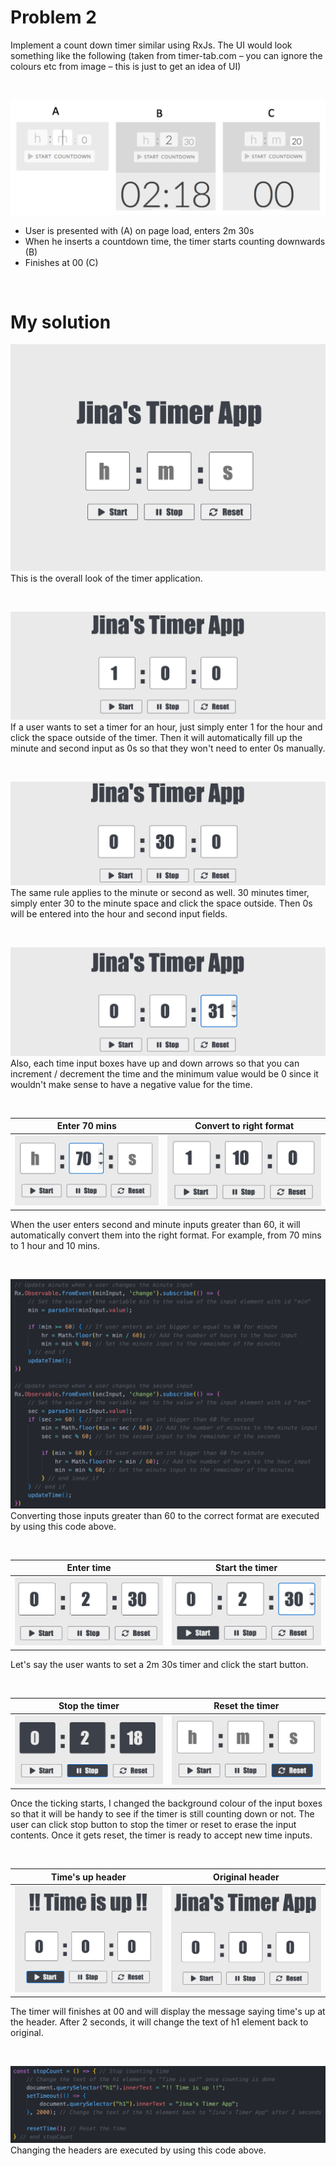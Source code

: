 # Problem 2
Implement a count down timer similar using RxJs. 
The UI would look something like the following (taken from timer-tab.com – you can ignore the colours etc from image – this
is just to get an idea of UI)

</br>

![Sketch](/images/t1.png)
- User is presented with (A) on page load, enters 2m 30s
- When he inserts a countdown time, the timer starts counting downwards (B)
- Finishes at 00 (C)

</br>

# My solution
![Sketch](/images/t2.png)
This is the overall look of the timer application.

</br>

![Sketch](/images/t3.png)
If a user wants to set a timer for an hour, just simply enter 1 for the hour and click the space outside of the timer. Then it will automatically fill up the minute and second input as 0s so that they won't need to enter 0s manually. 


</br>

![Sketch](/images/t4.png)
The same rule applies to the minute or second as well. 30 minutes timer, simply enter 30 to the minute space and click the space outside. Then 0s will be entered into the hour and second input fields. 

</br>

![Sketch](/images/t5.png)
Also, each time input boxes have up and down arrows so that you can increment / decrement the time and the minimum value would be 0 since it wouldn't make sense to have a negative value for the time.

</br>

Enter 70 mins           |  Convert to right format
:----------------------:|:-------------------------:
![Sketch](/images/t6.png)|![Sketch](/images/t7.png)

When the user enters second and minute inputs greater than 60, it will automatically convert them into the right format. For example, from 70 mins to 1 hour and 10 mins. 

</br>

![Sketch](/images/over60.png)
Converting those inputs greater than 60 to the correct format are executed by using this code above.

</br>

Enter time         |  Start the timer
:----------------------:|:-------------------------:
![Sketch](/images/t8.png)|![Sketch](/images/t9.png)

Let's say the user wants to set a 2m 30s timer and click the start button.

</br>

Stop the timer          |  Reset the timer
:----------------------:|:-------------------------:
![Sketch](/images/t10.png)|![Sketch](/images/t11.png)

Once the ticking starts, I changed the background colour of the input boxes so that it will be handy to see if the timer is still counting down or not. The user can click stop button to stop the timer or reset to erase the input contents. Once it gets reset, the timer is ready to accept new time inputs.

</br>

Time's up header   |  Original header
:----------------------:|:-------------------------:
![Sketch](/images/t12.png)|![Sketch](/images/t13.png)

The timer will finishes at 00 and will display the message saying time's up at the header. After 2 seconds, it will change the text of h1 element back to original.

</br>

![Sketch](/images/header.png)
Changing the headers are executed by using this code above.